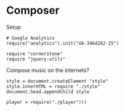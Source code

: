 Composer
========

Setup

    # Google Analytics
    require("analytics").init("UA-3464282-15")

    require "cornerstone"
    require "jquery-utils"

Compose music on the internets?

    style = document.createElement "style"
    style.innerHTML = require "./style"
    document.head.appendChild style

    player = require("./player")()
